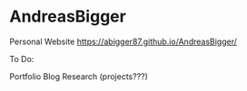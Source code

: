 # AndreasBigger
Personal Website
https://abigger87.github.io/AndreasBigger/

To Do:

Portfolio
Blog
Research (projects???)
